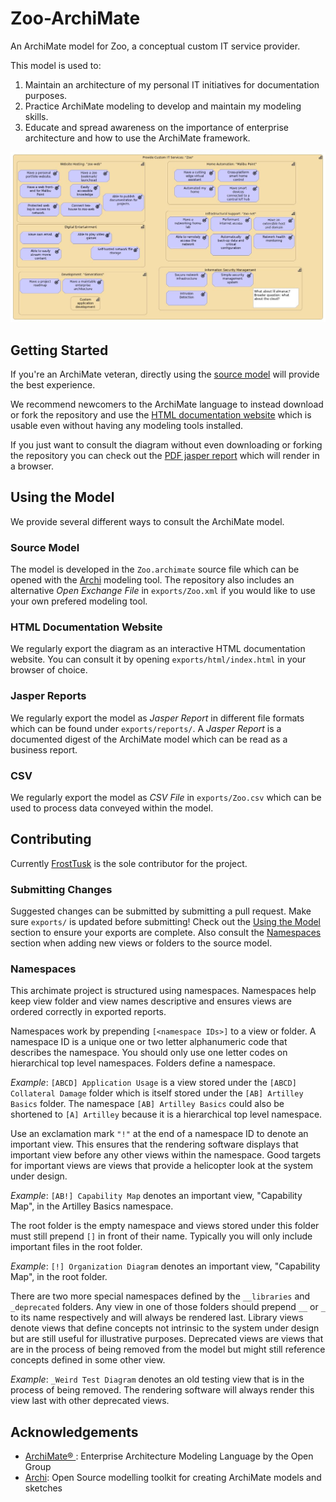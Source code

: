 # Zoo-ArchiMate
An ArchiMate model for Zoo, a conceptual custom IT service provider.

This model is used to:
1) Maintain an architecture of my personal IT initiatives for documentation purposes.
2) Practice ArchiMate modeling to develop and maintain my modeling skills.
3) Educate and spread awareness on the importance of enterprise architecture and how to use the ArchiMate framework.

![](capability-map-cover.jpg)


## Getting Started
If you're an ArchiMate veteran, directly using the [source model](#source) will provide the best experience.

We recommend newcomers to the ArchiMate language to instead download or fork the repository and use the [HTML documentation website](#html-documentation-website) which is usable even without having any modeling tools installed.

If you just want to consult the diagram without even downloading or forking the repository you can check out the [PDF jasper report](#jasper-reports) which will render in a browser.


## Using the Model
We provide several different ways to consult the ArchiMate model.

### Source Model
The model is developed in the ```Zoo.archimate``` source file which can be opened with the [Archi](https://www.archimatetool.com/) modeling tool.
The repository also includes an alternative *Open Exchange File* in ```exports/Zoo.xml``` if you would like to use your own prefered modeling tool.

### HTML Documentation Website
We regularly export the diagram as an interactive HTML documentation website.
You can consult it by opening ```exports/html/index.html``` in your browser of choice.

### Jasper Reports
We regularly export the model as *Jasper Report* in different file formats which can be found under ```exports/reports/```.
A *Jasper Report* is a documented digest of the ArchiMate model which can be read as a business report.

### CSV
We regularly export the model as *CSV File* in ```exports/Zoo.csv``` which can be used to process data conveyed within the model.


## Contributing
Currently [FrostTusk](https://github.com/FrostTusk) is the sole contributor for the project.

### Submitting Changes
Suggested changes can be submitted by submitting a pull request.
Make sure ```exports/``` is updated before submitting!
Check out the [Using the Model](#using-the-model) section to ensure your exports are complete.
Also consult the [Namespaces](#namespaces) section when adding new views or folders to the source model.

### Namespaces
This archimate project is structured using namespaces.
Namespaces help keep view folder and view names descriptive and ensures views are ordered correctly in exported reports.

Namespaces work by prepending ```[<namespace IDs>]``` to a view or folder.
A namespace ID is a unique one or two letter alphanumeric code that describes the namespace.
You should only use one letter codes on hierarchical top level namespaces.
Folders define a namespace.

*Example*: ```[ABCD] Application Usage``` is a view stored under the ```[ABCD] Collateral Damage``` folder which is itself stored under the ```[AB] Artilley Basics``` folder. The namespace ```[AB] Artilley Basics``` could also be shortened to ```[A] Artilley``` because it is a hierarchical top level namespace.

Use an exclamation mark ```"!"``` at the end of a namespace ID to denote an important view.
This ensures that the rendering software displays that important view before any other views within the namespace.
Good targets for important views are views that provide a helicopter look at the system under design.

*Example*: ```[AB!] Capability Map``` denotes an important view, "Capability Map", in the Artilley Basics namespace.

The root folder is the empty namespace and views stored under this folder must still prepend ```[]``` in front of their name. Typically you will only include important files in the root folder.

*Example*: ```[!] Organization Diagram``` denotes an important view, "Capability Map", in the root folder.


There are two more special namespaces defined by the ```__libraries``` and ```_deprecated``` folders. Any view in one of those folders should prepend ```__``` or ```_``` to its name respectively and will always be rendered last.
Library views denote views that define concepts not intrinsic to the system under design but are still useful for illustrative purposes.
Deprecated views are views that are in the process of being removed from the model but might still reference concepts defined in some other view.

*Example*: ```_Weird Test Diagram``` denotes an old testing view that is in the process of being removed. The rendering software will always render this view last with other deprecated views.


## Acknowledgements
* [ArchiMate® ](https://prod.opengroup.org/archimate-forum/archimate-overview): Enterprise Architecture Modeling Language by the Open Group
* [Archi](https://www.archimatetool.com/): Open Source modelling toolkit for creating ArchiMate models and sketches
